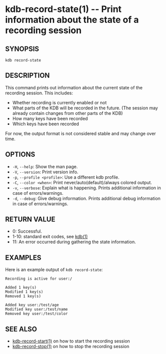 # kdb-record-state(1) -- Print information about the state of a recording session

## SYNOPSIS

`kdb record-state`<br>

## DESCRIPTION

This command prints out information about the current state of the recording session.
This includes:

- Whether recording is currently enabled or not
- What parts of the KDB will be recorded in the future.
  (The session may already contain changes from other parts of the KDB)
- How many keys have been recorded
- Which keys have been recorded

For now, the output format is not considered stable and may change over time.

## OPTIONS

- `-H`, `--help`:
  Show the man page.
- `-V`, `--version`:
  Print version info.
- `-p`, `--profile <profile>`:
  Use a different kdb profile.
- `-C`, `--color <when>`:
  Print never/auto(default)/always colored output.
- `-v`, `--verbose`:
  Explain what is happening. Prints additional information in case of errors/warnings.
- `-d`, `--debug`:
  Give debug information. Prints additional debug information in case of errors/warnings.

## RETURN VALUE

- 0:
  Successful.
- 1-10:
  standard exit codes, see [kdb(1)](kdb.md)
- 11:
  An error occurred during gathering the state information.

## EXAMPLES

Here is an example output of `kdb record-state`:

```
Recording is active for user:/

Added 1 key(s)
Modified 1 key(s)
Removed 1 key(s)

Added key user:/test/age
Modified key user:/test/name
Removed key user:/test/color
```

## SEE ALSO

- [kdb-record-start(1)](kdb-record-start.md) on how to start the recording session
- [kdb-record-stop(1)](kdb-record-stop.md) on how to stop the recording session
